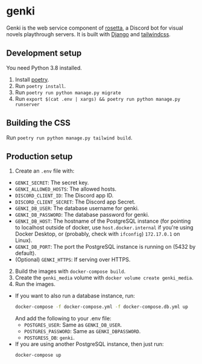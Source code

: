 # genki

Genki is the web service component of [rosetta](https://github.com/SciADV-Community/rosetta), a Discord bot for visual novels playthrough servers. It is built with [Django](https://www.djangoproject.com/) and [tailwindcss](https://tailwindcss.com/).

## Development setup

You need Python 3.8 installed.

1. Install [poetry](https://python-poetry.org/).
2. Run `poetry install`.
3. Run `poetry run python manage.py migrate` 
4. Run `export $(cat .env | xargs) && poetry run python manage.py runserver`

## Building the CSS

Run `poetry run python manage.py tailwind build`.

## Production setup

1. Create an `.env` file with:
  - `GENKI_SECRET`: The secret key.
  - `GENKI_ALLOWED_HOSTS`: The allowed hosts.
  - `DISCORD_CLIENT_ID`: The Discord app ID.
  - `DISCORD_CLIENT_SECRET`: The Discord app Secret.
  - `GENKI_DB_USER`: The database username for genki.
  - `GENKI_DB_PASSWORD`: The database password for genki.
  - `GENKI_DB_HOST`: The hostname of the PostgreSQL instance (for pointing to localhost outside of docker, use `host.docker.internal` if you're using Docker Desktop, or (probably, check with `ifconfig`) `172.17.0.1` on Linux).
  - `GENKI_DB_PORT`: The port the PostgreSQL instance is running on (5432 by default).
  - (Optional) `GENKI_HTTPS`: If serving over HTTPS.
2. Build the images with `docker-compose build`. 
4. Create the `genki_media` volume with `docker volume create genki_media`.
5. Run the images.
  - If you want to also run a database instance, run:
    ```sh
    docker-compose -f docker-compose.yml -f docker-compose.db.yml up
    ```
    And add the following to your .env file:
    - `POSTGRES_USER`: Same as `GENKI_DB_USER`.
    - `POSTGRES_PASSWORD`: Same as `GENKI_DBPASSWORD`.
    - `POSTGRESS_DB`: `genki`.
  - If you are using another PostgreSQL instance, then just run:
    ```sh
    docker-compose up
    ```
